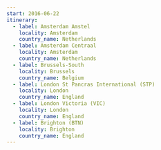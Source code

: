 ```yaml
---
start: 2016-06-22
itinerary:
  - label: Amsterdam Amstel
    locality: Amsterdam
    country_name: Netherlands
  - label: Amsterdam Centraal
    locality: Amsterdam
    country_name: Netherlands
  - label: Brussels-South
    locality: Brussels
    country_name: Belgium
  - label: London St Pancras International (STP)
    locality: London
    country_name: England
  - label: London Victoria (VIC)
    locality: London
    country_name: England
  - label: Brighton (BTN)
    locality: Brighton
    country_name: England
---
```

